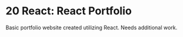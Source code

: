 # 20 React: React Portfolio

Basic portfolio website created utilizing React. Needs additional work.
